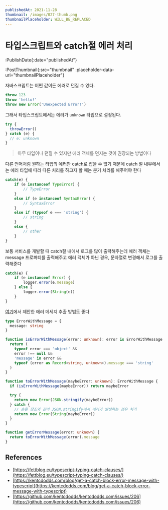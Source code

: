 ```yaml
---
publishedAt: 2021-11-28
thumbnail: /images/027-thumb.png
thumbnailPlaceholder: WILL_BE_REPLACED
---
```


# 타입스크립트와 catch절 에러 처리

:PublishDate{:date="publishedAt"}

:PostThumbnail{:src="thumbnail" :placeholder-data-uri="thumbnailPlaceholder"}

자바스크립트는 어떤 값이든 에러로 던질 수 있다.

```ts
throw 123
throw 'hello!'
throw new Error('Unexpected Error!')
```

그래서 타입스크립트에서는 에러가 `unknown` 타입으로 설정된다.

```ts
try {
  throwError()
} catch (e) {
  // e: unknown
}
```

> 아무 타입이나 던질 수 있지만 에러 객체를 던지는 것이 권장되는 방법이다

다른 언어처럼 원하는 타입의 에러만 catch로 잡을 수 없기 때문에
catch 절 내부에서는 에러 타입에 따라 다른 처리를 하고자 할 때는 분기 처리를 해주어야 한다

```ts
catch(e) {
	if (e instanceof TypeError) {
		// TypeError
	}
	else if (e instanceof SyntaxError) {
		// SyntaxError
	}
	else if (typeof e === 'string') {
		// string
	}
	else {
		// other
	}
}
```

보통 서비스를 개발할 때 catch절 내에서 로그를 많이 출력해주는데 에러 객체는 message 프로퍼티를 출력해주고 에러 객체가 아닌 경우, 문자열로 변경해서 로그를 출력해준다

```ts
catch(e) {
	if (e instanceof Error) {
		logger.error(e.message)
	} else {
		logger.error(String(e))
	}
}
```

[여기](https://github.com/kentcdodds/kentcdodds.com/issues/206)에서 제안한 에러 메세지 추출 방법도 좋다

```ts
type ErrorWithMessage = {
  message: string
}

function isErrorWithMessage(error: unknown): error is ErrorWithMessage {
  return (
    typeof error === 'object' &&
    error !== null &&
    'message' in error &&
    typeof (error as Record<string, unknown>).message === 'string'
  )
}

function toErrorWithMessage(maybeError: unknown): ErrorWithMessage {
  if (isErrorWithMessage(maybeError)) return maybeError

  try {
    return new Error(JSON.stringify(maybeError))
  } catch {
    // 순환 참조와 같이 JSON.stringify에서 에러가 발생하는 경우 처리
    return new Error(String(maybeError))
  }
}

function getErrorMessage(error: unknown) {
  return toErrorWithMessage(error).message
}
```

## References

- [https://fettblog.eu/typescript-typing-catch-clauses/](https://fettblog.eu/typescript-typing-catch-clauses/)
- [https://kentcdodds.com/blog/get-a-catch-block-error-message-with-typescript](https://kentcdodds.com/blog/get-a-catch-block-error-message-with-typescript)
- [https://github.com/kentcdodds/kentcdodds.com/issues/206](https://github.com/kentcdodds/kentcdodds.com/issues/206)
